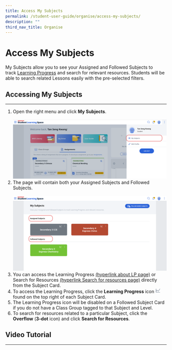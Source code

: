 ```yaml
---
title: Access My Subjects
permalink: /student-user-guide/organise/access-my-subjects/
description: ""
third_nav_title: Organise
---
```

<h1>Access My Subjects</h1>

<p>My Subjects allow you to see your Assigned and Followed Subjects to track&nbsp;<a href="#">Learning Progress</a>&nbsp;and search for relevant resources. Students will be able to search related Lessons easily with the pre-selected filters.</p>

<h2>Accessing My Subjects</h2>
<hr>
<ol>
	<li>Open the right menu and click&nbsp;<strong>My Subjects</strong>. <br><br>
		<img src="/images/1Student/O-MySubjects.png"></li>
	<li>The page will contain both your Assigned Subjects and Followed Subjects.<br><br>
		<img src="/images/1Student/O-MySubjects1.png"></li>
	<li>You can access the Learning Progress <a href="#">(hyperlink about LP page)</a> or Search for Resources <a href="#">(hyperlink Search for resources page)</a> directly from the Subject Card.</li>
	<li>To access the Learning Progress, click the <strong>Learning Progress</strong> icon <img style="width:1rem; display: inline;" src="/images/Icons/LearningProgress.svg"> found on the top right of each Subject Card.</li>
	<li>The Learning Progress icon will be disabled on a Followed Subject Card if you do not have a Class Group tagged to that Subject and Level.</li>
	<li>To search for resources related to a particular Subject, click the <strong>Overflow</strong> (<strong>3-dot</strong> icon) and click <strong>Search for Resources</strong>.</li>
</ol>

<h2>Video Tutorial</h2>
<hr>